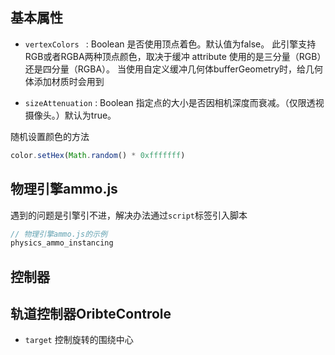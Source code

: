 ## 基本属性

- `vertexColors ` : Boolean
是否使用顶点着色。默认值为false。 此引擎支持RGB或者RGBA两种顶点颜色，取决于缓冲 attribute 使用的是三分量（RGB）还是四分量（RGBA）。
当使用自定义缓冲几何体bufferGeometry时，给几何体添加材质时会用到



- `sizeAttenuation` : Boolean
指定点的大小是否因相机深度而衰减。（仅限透视摄像头。）默认为true。


随机设置颜色的方法
```js
color.setHex(Math.random() * 0xfffffff)
```

## 物理引擎ammo.js

遇到的问题是引擎引不进，解决办法通过`script`标签引入脚本

```js
// 物理引擎ammo.js的示例
physics_ammo_instancing
```

## 控制器

## 轨道控制器OribteControle
- `target` 
控制旋转的围绕中心